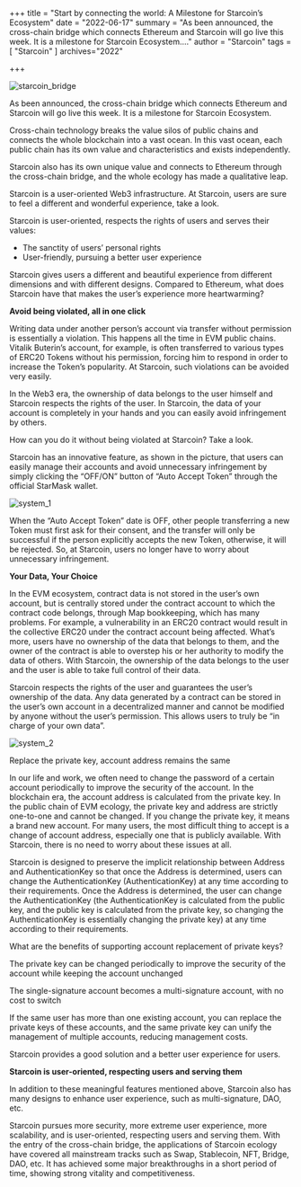 +++
title = "Start by connecting the world: A Milestone for Starcoin’s Ecosystem"
date = "2022-06-17"
summary = "As been announced, the cross-chain bridge which connects Ethereum and Starcoin will go live this week. It is a milestone for Starcoin Ecosystem...."
author = "Starcoin"
tags = [
    "Starcoin"
]
archives="2022"

+++

![starcoin_bridge](/images/hackathon/starcoin_bridge.jpeg)

As been announced, the cross-chain bridge which connects Ethereum and Starcoin will go live this week. It is a milestone for Starcoin Ecosystem.

Cross-chain technology breaks the value silos of public chains and connects the whole blockchain into a vast ocean. In this vast ocean, each public chain has its own value and characteristics and exists independently.

Starcoin also has its own unique value and connects to Ethereum through the cross-chain bridge, and the whole ecology has made a qualitative leap.

Starcoin is a user-oriented Web3 infrastructure. At Starcoin, users are sure to feel a different and wonderful experience, take a look.

Starcoin is user-oriented, respects the rights of users and serves their values:

- The sanctity of users’ personal rights
- User-friendly, pursuing a better user experience

Starcoin gives users a different and beautiful experience from different dimensions and with different designs. Compared to Ethereum, what does Starcoin have that makes the user’s experience more heartwarming?

**Avoid being violated, all in one click**

Writing data under another person’s account via transfer without permission is essentially a violation. This happens all the time in EVM public chains. Vitalik Buterin’s account, for example, is often transferred to various types of ERC20 Tokens without his permission, forcing him to respond in order to increase the Token’s popularity. At Starcoin, such violations can be avoided very easily.

In the Web3 era, the ownership of data belongs to the user himself and Starcoin respects the rights of the user. In Starcoin, the data of your account is completely in your hands and you can easily avoid infringement by others.

How can you do it without being violated at Starcoin? Take a look.

Starcoin has an innovative feature, as shown in the picture, that users can easily manage their accounts and avoid unnecessary infringement by simply clicking the “OFF/ON” button of “Auto Accept Token” through the official StarMask wallet.

![system_1](/images/hackathon/system_1.jpeg)

When the “Auto Accept Token” date is OFF, other people transferring a new Token must first ask for their consent, and the transfer will only be successful if the person explicitly accepts the new Token, otherwise, it will be rejected. So, at Starcoin, users no longer have to worry about unnecessary infringement.

**Your Data, Your Choice**

In the EVM ecosystem, contract data is not stored in the user’s own account, but is centrally stored under the contract account to which the contract code belongs, through Map bookkeeping, which has many problems. For example, a vulnerability in an ERC20 contract would result in the collective ERC20 under the contract account being affected. What’s more, users have no ownership of the data that belongs to them, and the owner of the contract is able to overstep his or her authority to modify the data of others. With Starcoin, the ownership of the data belongs to the user and the user is able to take full control of their data.

Starcoin respects the rights of the user and guarantees the user’s ownership of the data. Any data generated by a contract can be stored in the user’s own account in a decentralized manner and cannot be modified by anyone without the user’s permission. This allows users to truly be “in charge of your own data”.

![system_2](/images/hackathon/system_2.jpeg)

Replace the private key, account address remains the same

In our life and work, we often need to change the password of a certain account periodically to improve the security of the account. In the blockchain era, the account address is calculated from the private key. In the public chain of EVM ecology, the private key and address are strictly one-to-one and cannot be changed. If you change the private key, it means a brand new account. For many users, the most difficult thing to accept is a change of account address, especially one that is publicly available. With Starcoin, there is no need to worry about these issues at all.

Starcoin is designed to preserve the implicit relationship between Address and AuthenticationKey so that once the Address is determined, users can change the AuthenticationKey (AuthenticationKey) at any time according to their requirements. Once the Address is determined, the user can change the AuthenticationKey (the AuthenticationKey is calculated from the public key, and the public key is calculated from the private key, so changing the AuthenticationKey is essentially changing the private key) at any time according to their requirements.

What are the benefits of supporting account replacement of private keys?

The private key can be changed periodically to improve the security of the account while keeping the account unchanged

The single-signature account becomes a multi-signature account, with no cost to switch

If the same user has more than one existing account, you can replace the private keys of these accounts, and the same private key can unify the management of multiple accounts, reducing management costs.

Starcoin provides a good solution and a better user experience for users.

**Starcoin is user-oriented, respecting users and serving them**

In addition to these meaningful features mentioned above, Starcoin also has many designs to enhance user experience, such as multi-signature, DAO, etc.

Starcoin pursues more security, more extreme user experience, more scalability, and is user-oriented, respecting users and serving them. With the entry of the cross-chain bridge, the applications of Starcoin ecology have covered all mainstream tracks such as Swap, Stablecoin, NFT, Bridge, DAO, etc. It has achieved some major breakthroughs in a short period of time, showing strong vitality and competitiveness.